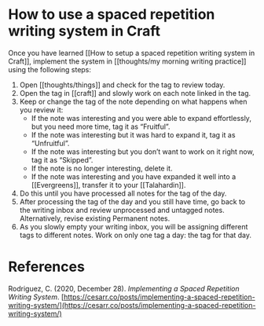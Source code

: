 # How to use a spaced repetition writing system in Craft

Once you have learned [[How to setup a spaced repetition writing system in Craft]], implement the system in [[thoughts/my morning writing practice]] using the following steps:

1. Open [[thoughts/things]] and check for the tag to review today.
2. Open the tag in [[craft]] and slowly work on each note linked in the tag.
3. Keep or change the tag of the note depending on what happens when you review it:
   - If the note was interesting and you were able to expand effortlessly, but you need more time, tag it as “Fruitful”.
   - If the note was interesting but it was hard to expand it, tag it as “Unfruitful”.
   - If the note was interesting but you don’t want to work on it right now, tag it as “Skipped”.
   - If the note is no longer interesting, delete it.
   - If the note was interesting and you have expanded it well into a [[Evergreens]], transfer it to your [[Talahardin]].
1. Do this until you have processed all notes for the tag of the day.
2. After processing the tag of the day and you still have time, go back to the writing inbox and review unprocessed and untagged notes. Alternatively, revise existing Permanent notes.
3. As you slowly empty your writing inbox, you will be assigning different tags to different notes. Work on only one tag a day: the tag for that day.

# References

Rodriguez, C. (2020, December 28). *Implementing a Spaced Repetition Writing System*. [https://cesarr.co/posts/implementing-a-spaced-repetition-writing-system/](https://cesarr.co/posts/implementing-a-spaced-repetition-writing-system/)

